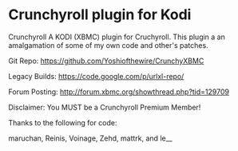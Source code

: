 Crunchyroll plugin for Kodi
==========

Crunchyroll
A KODI (XBMC) plugin for Cruchyroll. 
This plugin a an amalgamation of some of my own code and other's patches.

Git Repo: https://github.com/Yoshiofthewire/CrunchyXBMC

Legacy Builds: https://code.google.com/p/urlxl-repo/

Forum Posting: http://forum.xbmc.org/showthread.php?tid=129709

Disclaimer:
You MUST be a Crunchyroll Premium Member!

Thanks to the following for code:

maruchan, Reinis, Voinage, Zehd, mattrk, and le__
